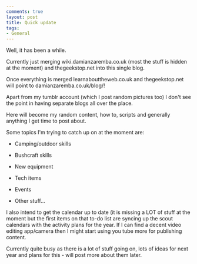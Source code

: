 ```yaml
---
comments: true
layout: post
title: Quick update
tags:
- General
---
```


Well, it has been a while.

Currently just merging wiki.damianzaremba.co.uk (most the stuff is hidden at the moment) and thegeekstop.net into this single blog.

Once everything is merged learnabouttheweb.co.uk and thegeekstop.net will point to damianzaremba.co.uk/blog/!

Apart from my tumblr account (which I post random pictures too) I don't see the point in having separate blogs all over the place.

Here will become my random content, how to, scripts and generally anything I get time to post about.

Some topics I'm trying to catch up on at the moment are:



	
  * Camping/outdoor skills

	
  * Bushcraft skills

	
  * New equipment

	
  * Tech items

	
  * Events

	
  * Other stuff...


I also intend to get the calendar up to date (it is missing a LOT of stuff at the moment but the first items on that to-do list are syncing up the scout calendars with the activity plans for the year. If I can find a decent video editing app/camera then I might start using you tube more for publishing content.

Currently quite busy as there is a lot of stuff going on, lots of ideas for next year and plans for this - will post more about them later.
